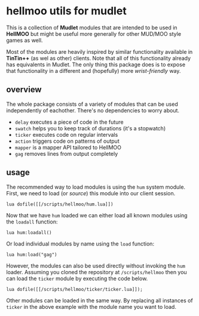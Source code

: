 # hellmoo utils for mudlet
This is a collection of **Mudlet** modules that are intended to be used in **HellMOO** but might be useful more generally for other MUD/MOO style games as well. 

Most of the modules are heavily inspired by similar functionality available in **TinTin++** (as wel as other) clients. Note that all of this functionality already has equivalents in Mudlet. The only thing this package does is to expose that functionality in a different and (hopefully) more *wrist-friendly* way.

## overview
The whole package consists of a variety of modules that can be used independently of eachother. There's no dependencies to worry about.

* `delay` executes a piece of code in the future
* `swatch` helps you to keep track of durations (it's a stopwatch)
* `ticker` executes code on regular intervals
* `action` triggers code on patterns of output
* `mapper` is a mapper API tailored to HellMOO
* `gag` removes lines from output completely

## usage
The recommended way to load modules is using the `hum` system module. First, we need to load (or *source*) this module into our client session. 
```
lua dofile([[/scripts/hellmoo/hum.lua]])
```

Now that we have `hum` loaded we can either load all known modules using the `loadall` function:
```
lua hum:loadall()
```

Or load individual modules by name using the `load` function:
```
lua hum:load("gag")
```

However, the modules can also be used directly without invoking the `hum` loader. Assuming you cloned the repository at `/scripts/hellmoo` then you can load the `ticker` module by executing the code below.
```
lua dofile([[/scripts/hellmoo/ticker/ticker.lua]]);
```

Other modules can be loaded in the same way. By replacing all instances of `ticker` in the above example with the module name you want to load.